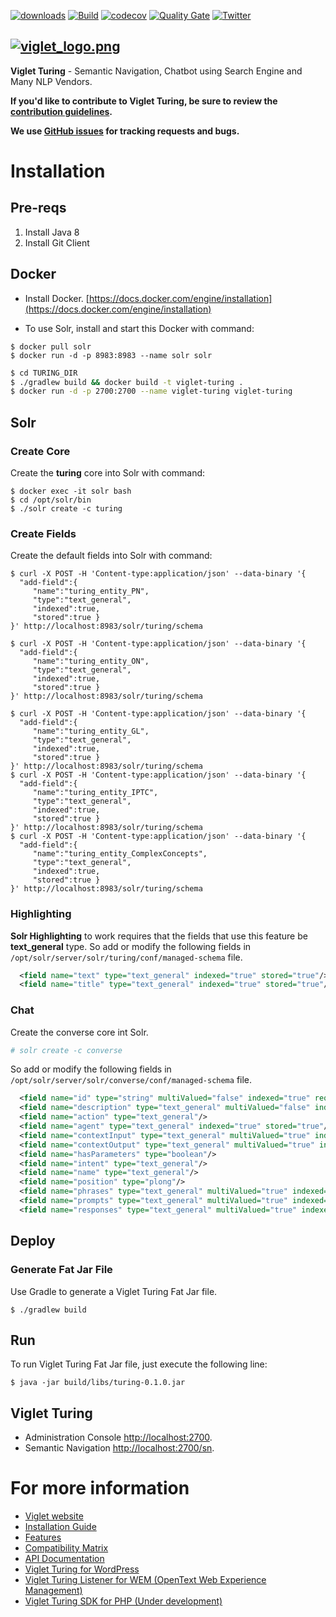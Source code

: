 [![downloads](https://img.shields.io/github/downloads/openturing/turing/total.svg)](https://github.com/openturing/turing/releases/download/v0.3.2/viglet-turing.jar)
[![Build](https://github.com/openturing/turing/actions/workflows/build.yml/badge.svg)](https://github.com/openturing/turing/actions/workflows/build.yml) [![codecov](https://codecov.io/gh/openturing/turing/branch/master/graph/badge.svg)](https://codecov.io/gh/openturing/turing) [![Quality Gate](https://sonarcloud.io/api/project_badges/measure?project=openturing_turing&metric=alert_status)](https://sonarcloud.io/dashboard/index/openturing_turing)
[![Twitter](https://img.shields.io/twitter/follow/VigletTweet.svg?style=social&label=Follow)](https://twitter.com/intent/follow?screen_name=VigletTweet)

[![viglet_logo.png](https://openturing.github.io/turing/img/banner/viglet_turing.png)](http://viglet.com/turing)
------

**Viglet Turing** - Semantic Navigation, Chatbot using Search Engine and Many NLP Vendors.

**If you'd like to contribute to Viglet Turing, be sure to review the [contribution
guidelines](CONTRIBUTING.md).**

**We use [GitHub issues](https://github.com/openshio/turing/issues) for
tracking requests and bugs.**

# Installation

## Pre-reqs
1. Install Java 8
2. Install Git Client

## Docker
* Install Docker. [https://docs.docker.com/engine/installation](https://docs.docker.com/engine/installation)

* To use Solr, install and start this Docker with command:

```shell
$ docker pull solr
$ docker run -d -p 8983:8983 --name solr solr
```

```bash
$ cd TURING_DIR
$ ./gradlew build && docker build -t viglet-turing .
$ docker run -d -p 2700:2700 --name viglet-turing viglet-turing 
```

## Solr
### Create Core

Create the **turing** core into Solr with command:

```shell
$ docker exec -it solr bash
$ cd /opt/solr/bin
$ ./solr create -c turing
```

### Create Fields

Create the default fields into Solr with command:

```shell
$ curl -X POST -H 'Content-type:application/json' --data-binary '{
  "add-field":{
     "name":"turing_entity_PN",
     "type":"text_general",
     "indexed":true,
     "stored":true }
}' http://localhost:8983/solr/turing/schema

$ curl -X POST -H 'Content-type:application/json' --data-binary '{
  "add-field":{
     "name":"turing_entity_ON",
     "type":"text_general",
     "indexed":true,
     "stored":true }
}' http://localhost:8983/solr/turing/schema

$ curl -X POST -H 'Content-type:application/json' --data-binary '{
  "add-field":{
     "name":"turing_entity_GL",
     "type":"text_general",
     "indexed":true,
     "stored":true }
}' http://localhost:8983/solr/turing/schema
$ curl -X POST -H 'Content-type:application/json' --data-binary '{
  "add-field":{
     "name":"turing_entity_IPTC",
     "type":"text_general",
     "indexed":true,
     "stored":true }
}' http://localhost:8983/solr/turing/schema
$ curl -X POST -H 'Content-type:application/json' --data-binary '{
  "add-field":{
     "name":"turing_entity_ComplexConcepts",
     "type":"text_general",
     "indexed":true,
     "stored":true }
}' http://localhost:8983/solr/turing/schema
```
### Highlighting

**Solr Highlighting** to work requires that the fields that use this feature be **text_general** type. So add or modify the following fields in `/opt/solr/server/solr/turing/conf/managed-schema` file.

```xml
  <field name="text" type="text_general" indexed="true" stored="true"/>
  <field name="title" type="text_general" indexed="true" stored="true"/>

```
### Chat

Create the converse core int Solr.
```bash
# solr create -c converse
```

So add or modify the following fields in `/opt/solr/server/solr/converse/conf/managed-schema` file.

```xml
  <field name="id" type="string" multiValued="false" indexed="true" required="true" stored="true"/>
  <field name="description" type="text_general" multiValued="false" indexed="true" stored="true"/>
  <field name="action" type="text_general"/>
  <field name="agent" type="text_general" indexed="true" stored="true"/>
  <field name="contextInput" type="text_general" multiValued="true" indexed="true" stored="true"/>
  <field name="contextOutput" type="text_general" multiValued="true" indexed="true" stored="true"/>
  <field name="hasParameters" type="boolean"/>
  <field name="intent" type="text_general"/>
  <field name="name" type="text_general"/>
  <field name="position" type="plong"/>
  <field name="phrases" type="text_general" multiValued="true" indexed="true" stored="true"/>
  <field name="prompts" type="text_general" multiValued="true" indexed="true" stored="true"/>
  <field name="responses" type="text_general" multiValued="true" indexed="true" stored="true"/>
```
## Deploy 
### Generate Fat Jar File

Use Gradle to generate a Viglet Turing Fat Jar file.

```shell
$ ./gradlew build
```

## Run

To run Viglet Turing Fat Jar file, just execute the following line:

```shell
$ java -jar build/libs/turing-0.1.0.jar
```

## Viglet Turing
* Administration Console [http://localhost:2700](http://localhost:2700).
* Semantic Navigation [http://localhost:2700/sn](http://localhost:2700/sn).

# For more information

* [Viglet website](https://viglet.com)
* [Installation Guide](https://github.com/openturing/turing/wiki/Installation-Guide)
* [Features](https://github.com/openturing/turing/wiki/Features)
* [Compatibility Matrix](https://github.com/openturing/turing/wiki/Compatibility-Matrix)
* [API Documentation](https://developers.viglet.com)
* [Viglet Turing for WordPress](https://github.com/openturing/turing4wp)
* [Viglet Turing Listener for WEM (OpenText Web Experience Management)](https://github.com/openturing/turing-wem)
* [Viglet Turing SDK for PHP (Under development)](https://github.com/openturing/turing-php-sdk)
